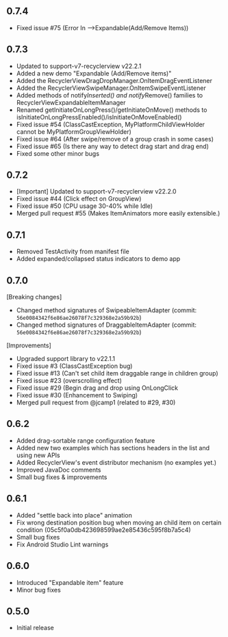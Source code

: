 ## 0.7.4
- Fixed issue #75 (Error In -->Expandable(Add/Remove Items))

## 0.7.3
- Updated to support-v7-recyclerview v22.2.1
- Added a new demo "Expandable (Add/Remove items)"
- Added the RecyclerViewDragDropManager.OnItemDragEventListener
- Added the RecyclerViewSwipeManager.OnItemSwipeEventListener
- Added methods of notify*Inserted() and notify*Remove() families to RecyclerViewExpandableItemManager
- Renamed getInitiateOnLongPress()/getInitiateOnMove() methods to isInitiateOnLongPressEnabled()/isInitiateOnMoveEnabled()
- Fixed issue #54 (ClassCastException, MyPlatformChildViewHolder cannot be MyPlatformGroupViewHolder)
- Fixed issue #64 (After swipe/remove of a group crash in some cases)
- Fixed issue #65 (Is there any way to detect drag start and drag end)
- Fixed some other minor bugs

## 0.7.2
- [Important] Updated to support-v7-recyclerview v22.2.0
- Fixed issue #44 (Click effect on GroupView)
- Fixed issue #50 (CPU usage 30-40% while Idle)
- Merged pull request #55 (Makes ItemAnimators more easily extensible.)

## 0.7.1

- Removed TestActivity from manifest file
- Added expanded/collapsed status indicators to demo app

## 0.7.0

[Breaking changes]
- Changed method signatures of SwipeableItemAdapter (commit: `56e0084342f6e86ae26078f7c329368e2a59b92b`)
- Changed method signatures of DraggableItemAdapter (commit: `56e0084342f6e86ae26078f7c329368e2a59b92b`)

[Improvements]
- Upgraded support library to v22.1.1
- Fixed issue #3 (ClassCastException bug)
- Fixed issue #13 (Can't set child item draggable range in children group)
- Fixed issue #23 (overscrolling effect)
- Fixed issue #29 (Begin drag and drop using OnLongClick
- Fixed issue #30 (Enhancement to Swiping)
- Merged pull request from @jcamp1 (related to #29, #30)

## 0.6.2

- Added drag-sortable range configuration feature
- Added new two examples which has sections headers in the list and using new APIs
- Added RecyclerView's event distributor mechanism (no examples yet.)
- Improved JavaDoc comments
- Small bug fixes & improvements

## 0.6.1

- Added "settle back into place" animation
- Fix wrong destination position bug when moving an child item on certain condition (05c5f0a0db423698599ae2e85436c595f8b7a5c4)
- Small bug fixes
- Fix Android Studio Lint warnings

## 0.6.0

- Introduced "Expandable item" feature
- Minor bug fixes

## 0.5.0

- Initial release
